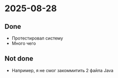 ﻿# 2025-08-28

## Done

- Протестировал систему
- Много чего

## Not done

- Например, я не смог закоммитить 2 файла Java
